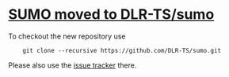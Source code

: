 [SUMO moved to DLR-TS/sumo](https://github.com/DLR-TS/sumo)
======

To checkout the new repository use

        git clone --recursive https://github.com/DLR-TS/sumo.git

Please also use the [issue tracker](https://github.com/DLR-TS/sumo/issues) there.
